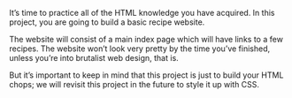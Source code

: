 It’s time to practice all of the HTML knowledge you have acquired. In this project, you are going to build a basic recipe website.

The website will consist of a main index page which will have links to a few recipes. The website won’t look very pretty by the time you’ve finished, unless you’re into brutalist web design, that is.

But it’s important to keep in mind that this project is just to build your HTML chops; we will revisit this project in the future to style it up with CSS.
